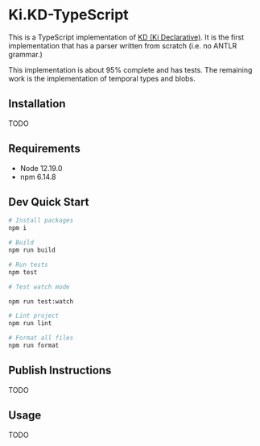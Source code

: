 # Ki.KD-TypeScript

This is a TypeScript implementation of [KD (Ki Declarative)](<https://github.com/kixi-io/Ki.Docs/wiki/Ki-Data-(KD)>). It is the first implementation that has a parser written from scratch (i.e. no ANTLR grammar.)

This implementation is about 95% complete and has tests. The remaining work is the implementation of temporal types and blobs.

## Installation

TODO

## Requirements

- Node 12.19.0
- npm 6.14.8

## Dev Quick Start

```bash
# Install packages
npm i

# Build
npm run build

# Run tests
npm test

# Test watch mode

npm run test:watch

# Lint project
npm run lint

# Format all files
npm run format
```

## Publish Instructions

TODO

## Usage

TODO
